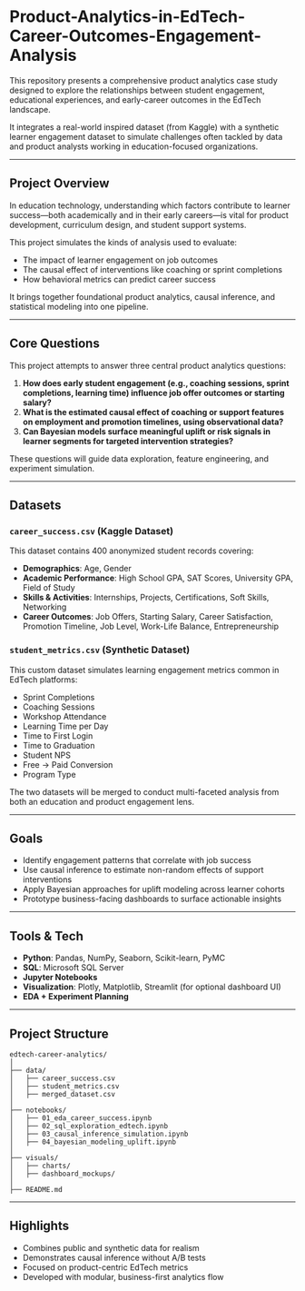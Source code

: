 # Product-Analytics-in-EdTech-Career-Outcomes-Engagement-Analysis
This repository presents a comprehensive product analytics case study designed to explore the relationships between student engagement, educational experiences, and early-career outcomes in the EdTech landscape.

It integrates a real-world inspired dataset (from Kaggle) with a synthetic learner engagement dataset to simulate challenges often tackled by data and product analysts working in education-focused organizations.

---

## Project Overview

In education technology, understanding which factors contribute to learner success—both academically and in their early careers—is vital for product development, curriculum design, and student support systems.

This project simulates the kinds of analysis used to evaluate:

- The impact of learner engagement on job outcomes
- The causal effect of interventions like coaching or sprint completions
- How behavioral metrics can predict career success

It brings together foundational product analytics, causal inference, and statistical modeling into one pipeline.

---

## Core Questions

This project attempts to answer three central product analytics questions:

1. **How does early student engagement (e.g., coaching sessions, sprint completions, learning time) influence job offer outcomes or starting salary?**
2. **What is the estimated causal effect of coaching or support features on employment and promotion timelines, using observational data?**
3. **Can Bayesian models surface meaningful uplift or risk signals in learner segments for targeted intervention strategies?**

These questions will guide data exploration, feature engineering, and experiment simulation.

---

## Datasets

### `career_success.csv` (Kaggle Dataset)
This dataset contains 400 anonymized student records covering:

- **Demographics**: Age, Gender  
- **Academic Performance**: High School GPA, SAT Scores, University GPA, Field of Study  
- **Skills & Activities**: Internships, Projects, Certifications, Soft Skills, Networking  
- **Career Outcomes**: Job Offers, Starting Salary, Career Satisfaction, Promotion Timeline, Job Level, Work-Life Balance, Entrepreneurship

### `student_metrics.csv` (Synthetic Dataset)
This custom dataset simulates learning engagement metrics common in EdTech platforms:

- Sprint Completions  
- Coaching Sessions  
- Workshop Attendance  
- Learning Time per Day  
- Time to First Login  
- Time to Graduation  
- Student NPS  
- Free → Paid Conversion  
- Program Type  

The two datasets will be merged to conduct multi-faceted analysis from both an education and product engagement lens.

---

## Goals

- Identify engagement patterns that correlate with job success  
- Use causal inference to estimate non-random effects of support interventions  
- Apply Bayesian approaches for uplift modeling across learner cohorts  
- Prototype business-facing dashboards to surface actionable insights

---

## Tools & Tech

- **Python**: Pandas, NumPy, Seaborn, Scikit-learn, PyMC  
- **SQL**: Microsoft SQL Server  
- **Jupyter Notebooks**  
- **Visualization**: Plotly, Matplotlib, Streamlit (for optional dashboard UI)  
- **EDA + Experiment Planning**  

---

## Project Structure

```
edtech-career-analytics/
│
├── data/
│   ├── career_success.csv
│   ├── student_metrics.csv
│   ├── merged_dataset.csv
│
├── notebooks/
│   ├── 01_eda_career_success.ipynb
│   ├── 02_sql_exploration_edtech.ipynb
│   ├── 03_causal_inference_simulation.ipynb
│   ├── 04_bayesian_modeling_uplift.ipynb
│
├── visuals/
│   ├── charts/
│   ├── dashboard_mockups/
│
├── README.md
```

---

## Highlights

- Combines public and synthetic data for realism  
- Demonstrates causal inference without A/B tests  
- Focused on product-centric EdTech metrics  
- Developed with modular, business-first analytics flow  
